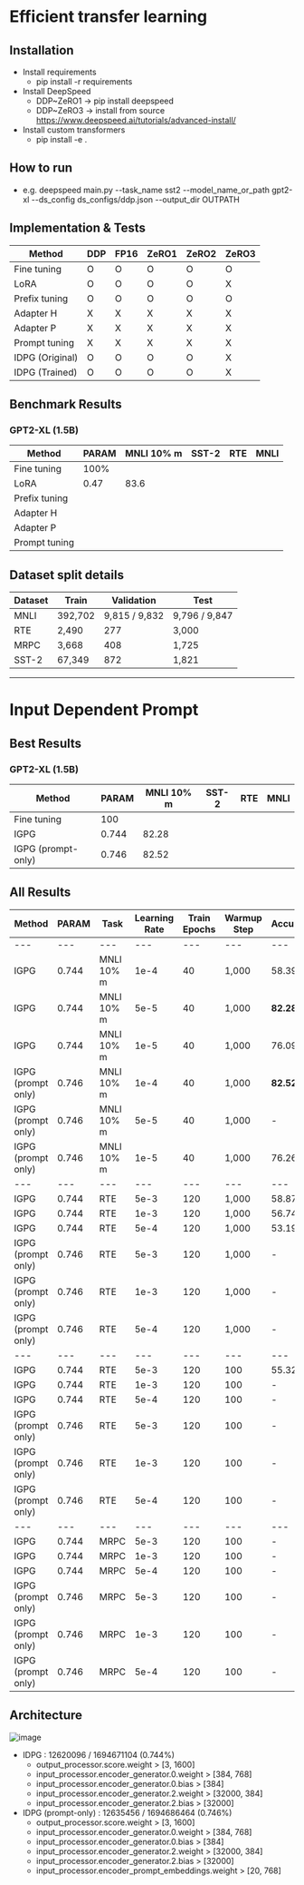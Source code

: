# Efficient transfer learning

## Installation
* Install requirements
  * pip install -r requirements
* Install DeepSpeed
  * DDP~ZeRO1 -> pip install deepspeed
  * DDP~ZeRO3 -> install from source https://www.deepspeed.ai/tutorials/advanced-install/
* Install custom transformers
  * pip install -e .

## How to run
* e.g. deepspeed main.py --task_name sst2 --model_name_or_path gpt2-xl --ds_config ds_configs/ddp.json --output_dir OUTPATH
## Implementation & Tests

|Method         | DDP   | FP16  | ZeRO1 | ZeRO2 | ZeRO3 |
|---            |---    |---    |---    |---    |---    |
|Fine tuning    |O      |O      |O      |O      |O      |
|LoRA           |O      |O      |O      |O      |X      |
|Prefix tuning  |O      |O      |O      |O      |O      |
|Adapter H      |X      |X      |X      |X      |X      |
|Adapter P      |X      |X      |X      |X      |X      |
|Prompt tuning  |X      |X      |X      |X      |X      |
|IDPG (Original)|O      |O      |O      |O      |X      |
|IDPG (Trained) |O      |O      |O      |O      |X      |


## Benchmark Results
### GPT2-XL (1.5B)
|Method            |PARAM | MNLI 10% m | SST-2 | RTE   |MNLI   |
|---               |---   |---         |---    |---    |---    |
|Fine tuning       |100%  |            |       |       |       |
|LoRA              |0.47  |83.6        |       |       |       |
|Prefix tuning     |      |            |       |       |       |
|Adapter H         |      |            |       |       |       |
|Adapter P         |      |            |       |       |       |
|Prompt tuning     |      |            |       |       |       |


## Dataset split details
|Dataset        |Train    | Validation    | Test        |
|---            |---      |---            |---          |
|MNLI           | 392,702 | 9,815 / 9,832 |9,796 / 9,847|
|RTE            | 2,490   |     277       |    3,000    |
|MRPC           | 3,668   |     408       |    1,725    |
|SST-2          | 67,349  |     872       |    1,821    |

----

# Input Dependent Prompt
## Best Results
### GPT2-XL (1.5B)
|Method            |PARAM | MNLI 10% m | SST-2 | RTE   |MNLI   |
|---               |---   |---         |---    |---    |---    |
|Fine tuning       |100   |            |       |       |       |
|IGPG              |0.744 |82.28       |       |       |       |
|IGPG (prompt-only)|0.746 |82.52       |       |       |       |

## All Results
|Method            |PARAM   |Task       |Learning Rate|Train Epochs|Warmup Step|Accuracy    |
|---               |---     |---        |---          |---         |---        |---         |
|---               |---     |---        |---          |---         |---        |---         |
|IGPG              |0.744   |MNLI 10% m |1e-4         |40          |1,000      |58.39       |
|IGPG              |0.744   |MNLI 10% m |5e-5         |40          |1,000      |<b>82.28</b>|
|IGPG              |0.744   |MNLI 10% m |1e-5         |40          |1,000      |76.09       |
|IGPG (prompt only)|0.746   |MNLI 10% m |1e-4         |40          |1,000      |<b>82.52</b>|
|IGPG (prompt only)|0.746   |MNLI 10% m |5e-5         |40          |1,000      |-           |
|IGPG (prompt only)|0.746   |MNLI 10% m |1e-5         |40          |1,000      |76.26       |
|---               |---     |---        |---          |---         |---        |---         |
|IGPG              |0.744   |RTE        |5e-3         |120         |1,000      |58.87       |
|IGPG              |0.744   |RTE        |1e-3         |120         |1,000      |56.74       |
|IGPG              |0.744   |RTE        |5e-4         |120         |1,000      |53.19       |
|IGPG (prompt only)|0.746   |RTE        |5e-3         |120         |1,000      |-           |
|IGPG (prompt only)|0.746   |RTE        |1e-3         |120         |1,000      |-           |
|IGPG (prompt only)|0.746   |RTE        |5e-4         |120         |1,000      |-           |
|---               |---     |---        |---          |---         |---        |---         |
|IGPG              |0.744   |RTE        |5e-3         |120         |100        |55.32       |
|IGPG              |0.744   |RTE        |1e-3         |120         |100        |-           |
|IGPG              |0.744   |RTE        |5e-4         |120         |100        |-           |
|IGPG (prompt only)|0.746   |RTE        |5e-3         |120         |100        |-           |
|IGPG (prompt only)|0.746   |RTE        |1e-3         |120         |100        |-           |
|IGPG (prompt only)|0.746   |RTE        |5e-4         |120         |100        |-           |
|---               |---     |---        |---          |---         |---        |---         |
|IGPG              |0.744   |MRPC       |5e-3         |120         |100        |-           |
|IGPG              |0.744   |MRPC       |1e-3         |120         |100        |-           |
|IGPG              |0.744   |MRPC       |5e-4         |120         |100        |-           |
|IGPG (prompt only)|0.746   |MRPC       |5e-3         |120         |100        |-           |
|IGPG (prompt only)|0.746   |MRPC       |1e-3         |120         |100        |-           |
|IGPG (prompt only)|0.746   |MRPC       |5e-4         |120         |100        |-           |

## Architecture
![image](https://user-images.githubusercontent.com/29649894/146304303-9a773178-470b-4a96-8026-e832d51bcb48.png)

- IDPG : 12620096 / 1694671104 (0.744%)
  - output_processor.score.weight > [3, 1600]
  - input_processor.encoder_generator.0.weight > [384, 768]
  - input_processor.encoder_generator.0.bias > [384]
  - input_processor.encoder_generator.2.weight > [32000, 384]
  - input_processor.encoder_generator.2.bias > [32000]
- IDPG (prompt-only) : 12635456 / 1694686464 (0.746%)
  - output_processor.score.weight > [3, 1600]
  - input_processor.encoder_generator.0.weight > [384, 768]
  - input_processor.encoder_generator.0.bias > [384]
  - input_processor.encoder_generator.2.weight > [32000, 384]
  - input_processor.encoder_generator.2.bias > [32000]
  - input_processor.encoder_prompt_embeddings.weight > [20, 768]

